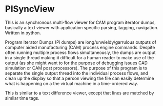 # PISyncView
This is an synchronous multi-flow viewer for CAM program iterator dumps, basically a text viewer with application specific parsing, tagging, navigation. Written in python.

Program Iterator Dumps (PI dumps) are long/unwieldy/garrulous outputs of computer aided manufacturing (CAM) process engine commands. Despite often running multiple process flows simultaneously, the dumps are output in a single thread making it difficult for a human reader to make use of the output (as she might want to for the purpose of debugging issues CAD simulation or CAM post processors). The purpose of this program is to separate the single output thread into the individual process flows, and clean up the display so that a person viewing the file can easily determine what is happening on a the virtual machine in a time-ordered way.

This is similar to a text difference viewer, except that lines are matched by similar time tags.